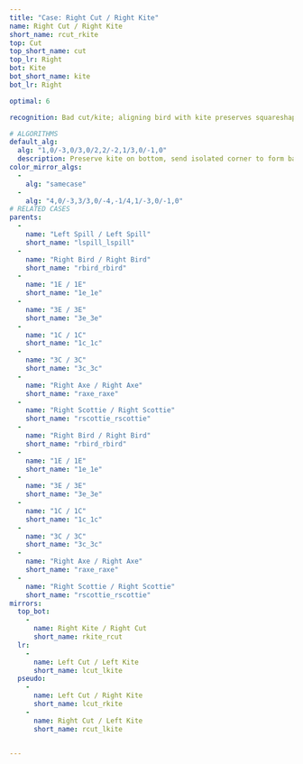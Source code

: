 ```yaml
---
title: "Case: Right Cut / Right Kite"
name: Right Cut / Right Kite
short_name: rcut_rkite
top: Cut
top_short_name: cut
top_lr: Right
bot: Kite
bot_short_name: kite
bot_lr: Right

optimal: 6

recognition: Bad cut/kite; aligning bird with kite preserves squareshape.

# ALGORITHMS
default_alg:
  alg: "1,0/-3,0/3,0/2,2/-2,1/3,0/-1,0"
  description: Preserve kite on bottom, send isolated corner to form bad spill/spill.
color_mirror_algs:
  -
    alg: "samecase"
  -
    alg: "4,0/-3,3/3,0/-4,-1/4,1/-3,0/-1,0"
# RELATED CASES
parents:
  -
    name: "Left Spill / Left Spill"
    short_name: "lspill_lspill"
  -
    name: "Right Bird / Right Bird"
    short_name: "rbird_rbird"
  -
    name: "1E / 1E"
    short_name: "1e_1e"
  -
    name: "3E / 3E"
    short_name: "3e_3e"
  -
    name: "1C / 1C"
    short_name: "1c_1c"
  -
    name: "3C / 3C"
    short_name: "3c_3c"
  -
    name: "Right Axe / Right Axe"
    short_name: "raxe_raxe"
  -
    name: "Right Scottie / Right Scottie"
    short_name: "rscottie_rscottie"
  -
    name: "Right Bird / Right Bird"
    short_name: "rbird_rbird"
  -
    name: "1E / 1E"
    short_name: "1e_1e"
  -
    name: "3E / 3E"
    short_name: "3e_3e"
  -
    name: "1C / 1C"
    short_name: "1c_1c"
  -
    name: "3C / 3C"
    short_name: "3c_3c"
  -
    name: "Right Axe / Right Axe"
    short_name: "raxe_raxe"
  -
    name: "Right Scottie / Right Scottie"
    short_name: "rscottie_rscottie"
mirrors:
  top_bot:
    -
      name: Right Kite / Right Cut
      short_name: rkite_rcut
  lr:
    -
      name: Left Cut / Left Kite
      short_name: lcut_lkite
  pseudo:
    -
      name: Left Cut / Right Kite
      short_name: lcut_rkite
    -
      name: Right Cut / Left Kite
      short_name: rcut_lkite


---
```


